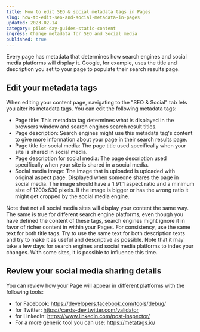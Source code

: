 ```yaml
---
title: How to edit SEO & social metadata tags in Pages
slug: how-to-edit-seo-and-social-metadata-in-pages
updated: 2023-02-14
category: pilot-day-guides-static-content
ingress: Change metadata for SEO and Social media
published: true
---
```


Every page has metadata that determines how search engines and social
media platforms will display it. Google, for example, uses the title and
description you set to your page to populate their search results page.

## Edit your metadata tags

When editing your content page, navigating to the "SEO & Social" tab
lets you alter its metadata tags. You can edit the following metadata
tags:

- Page title: This metadata tag determines what is displayed in the
  browsers window and search engines search result titles.
- Page description: Search engines might use this metadata tag's content
  to give more information about your page in their search results page.
- Page title for social media: The page title used specifically when
  your site is shared in social media.
- Page description for social media: The page description used
  specifically when your site is shared in a social media.
- Social media image: The image that is uploaded is uploaded with
  original aspect page. Displayed when someone shares the page in social
  media. The image should have a 1.91:1 aspect ratio and a minimum size
  of 1200x630 pixels. If the image is bigger or has the wrong ratio it
  might get cropped by the social media engine.

Note that not all social media sites will display your content the same
way. The same is true for different search engine platforms, even though
you have defined the content of these tags, search engines might ignore
it in favor of richer content in within your Pages. For consistency, use
the same text for both title tags. Try to use the same text for both
description texts and try to make it as useful and descriptive as
possible. Note that it may take a few days for search engines and social
media platforms to index your changes. With some sites, it is possible
to influence this time.

## Review your social media sharing details

You can review how your Page will appear in different platforms with the
following tools:

- for Facebook: https://developers.facebook.com/tools/debug/
- for Twitter: https://cards-dev.twitter.com/validator
- for LinkedIn: https://www.linkedin.com/post-inspector/
- For a more generic tool you can use: https://metatags.io/
